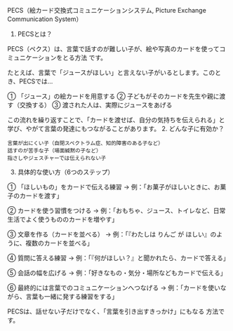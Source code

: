 PECS（絵カード交換式コミュニケーションシステム, Picture Exchange Communication System）
1. PECSとは？

PECS（ペクス）は、言葉で話すのが難しい子が、絵や写真のカードを使ってコミュニケーションをとる方法 です。

たとえば、言葉で「ジュースがほしい」と言えない子がいるとします。このとき、PECSでは…

① 「ジュース」の絵カードを用意する
② 子どもがそのカードを先生や親に渡す（交換する）
③ 渡された人は、実際にジュースをあげる

この流れを繰り返すことで、「カードを渡せば、自分の気持ちを伝えられる」と学び、やがて言葉の発達にもつながることがあります。
2. どんな子に有効か？

    言葉が出にくい子（自閉スペクトラム症、知的障害のある子など）
    話すのが苦手な子（場面緘黙の子など）
    指さしやジェスチャーでは伝えられない子

3. 具体的な使い方（6つのステップ）

① 「ほしいもの」をカードで伝える練習
→ 例：「お菓子がほしいときに、お菓子のカードを渡す」

② カードを使う習慣をつける
→ 例：「おもちゃ、ジュース、トイレなど、日常生活でよく使うもののカードを増やす」

③ 文章を作る（カードを並べる）
→ 例：「『わたしは りんご が ほしい』のように、複数のカードを並べる」

④ 質問に答える練習
→ 例：「『何がほしい？』と聞かれたら、カードで答える」

⑤ 会話の幅を広げる
→ 例：「好きなもの・気分・場所などもカードで伝える」

⑥ 最終的には言葉でのコミュニケーションへつなげる
→ 例：「カードを使いながら、言葉も一緒に発する練習をする」

PECSは、話せない子だけでなく、「言葉を引き出すきっかけ」にもなる 方法です。